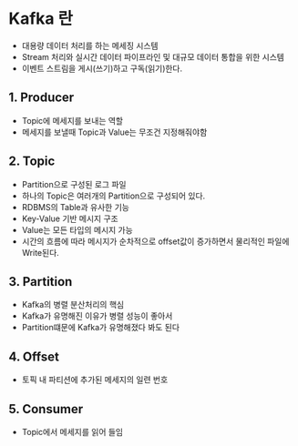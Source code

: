 # Kafka 란
- 대용량 데이터 처리를 하는 메세징 시스템
- Stream 처리와 실시간 데이터 파이프라인 및 대규모 데이터 통합을 위한 시스템
- 이벤트 스트림을 게시(쓰기)하고 구독(읽기)한다.

## 1. Producer
- Topic에 메세지를 보내는 역할
- 메세지를 보낼때 Topic과 Value는 무조건 지정해줘야함

## 2. Topic
- Partition으로 구성된 로그 파일
- 하나의 Topic은 여러개의 Partition으로 구성되어 있다. 
- RDBMS의 Table과 유사한 기능
- Key-Value 기반 메시지 구조
- Value는 모든 타입의 메시지 가능
- 시간의 흐름에 따라 메시지가 순차적으로 offset값이 증가하면서 물리적인 파일에 Write된다.

## 3. Partition
- Kafka의 병렬 분산처리의 핵심 
- Kafka가 유명해진 이유가 병렬 성능이 좋아서
- Partition떄문에 Kafka가 유명해졌다 봐도 된다

## 4. Offset
- 토픽 내 파티션에 추가된 메세지의 일련 번호

## 5. Consumer
- Topic에서 메세지를 읽어 들임
